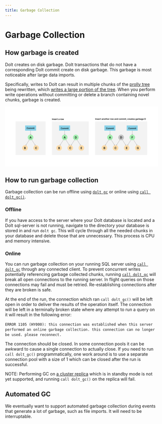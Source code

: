 ```yaml
---
title: Garbage Collection
---
```


# Garbage Collection

## How garbage is created

Dolt creates on disk garbage. Dolt transactions that do not have a corresponding Dolt commit create on disk garbage. This garbage is most noticeable after large data imports.

Specifically, writes to Dolt can result in multiple chunks of the [prolly tree](https://www.dolthub.com/blog/2020-04-01-how-dolt-stores-table-data) being rewritten, which [writes a large portion of the tree](https://www.dolthub.com/blog/2020-05-13-dolt-commit-graph-and-structural-sharing/#cant\_share). When you perform write operations without committing or delete a branch containing novel chunks, garbage is created.

![How garbage is created](../../.gitbook/assets/how-garbage-is-created.png)

## How to run garbage collection

Garbage collection can be run offline using [`dolt gc`](../../cli-reference/cli.md#dolt-gc) or online using [`call dolt_gc()`](../version-control/dolt-sql-procedures.md#dolt\_gc).

### Offline

If you have access to the server where your Dolt database is located and a Dolt sql-server is not running, navigate to the directory your database is stored in and run `dolt gc`. This will cycle through all the needed chunks in your database and delete those that are unnecessary. This process is CPU and memory intensive.

### Online

You can run garbage collection on your running SQL server using [`call dolt_gc`](../version-control/dolt-sql-procedures.md#dolt\_gc) through any connected client. To prevent concurrent writes potentially referencing garbage collected chunks, running [`call dolt_gc`](../version-control/dolt-sql-procedures.md#dolt\_gc) will break all open connections to the running server. In flight queries on those connections may fail and must be retried. Re-establishing connections after they are broken is safe.

At the end of the run, the connection which ran `call dolt_gc()` will be left open in order to deliver the results of the operation itself. The connection will be left in a terminally broken state where any attempt to run a query on it will result in the following error:

`ERROR 1105 (HY000): this connection was established when this server performed an online garbage collection. this connection can no longer be used. please reconnect.`

The connection should be closed. In some connection pools it can be awkward to cause a single connection to actually close. If you need to run `call dolt_gc()` programmatically, one work around is to use a separate connection pool with a size of 1 which can be closed after the run is successful.

NOTE: Performing GC on [a cluster replica](replication.md) which is in standby mode is not yet supported, and running `call dolt_gc()` on the replica will fail.

## Automated GC

We eventually want to support automated garbage collection during events that generate a lot of garbage, such as file imports. It will need to be interruptable.
